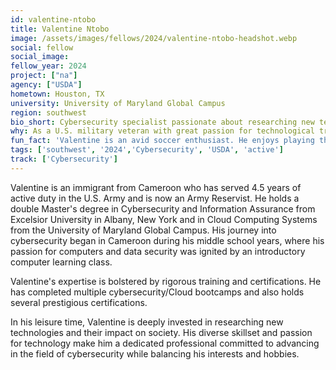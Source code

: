 ```yaml
---
id: valentine-ntobo
title: Valentine Ntobo
image: /assets/images/fellows/2024/valentine-ntobo-headshot.webp
social: fellow
social_image: 
fellow_year: 2024
project: ["na"]
agency: ["USDA"]
hometown: Houston, TX
university: University of Maryland Global Campus 
region: southwest
bio_short: Cybersecurity specialist passionate about researching new technologies and their impact on society
why: As a U.S. military veteran with great passion for technological transformation, I joined the U.S. Digital Corps to help promote its vision and to continue serving my country by keeping it safe. 
fun_fact: 'Valentine is an avid soccer enthusiast. He enjoys playing the sport as much as he loves watching it.'
tags: ['southwest', '2024','Cybersecurity', 'USDA', 'active']
track: ['Cybersecurity']
---
```


Valentine is an immigrant from Cameroon who has served 4.5 years of active duty in the U.S. Army and is now an Army Reservist. He holds a double Master's degree in Cybersecurity and Information Assurance from Excelsior University in Albany, New York and in Cloud Computing Systems from the University of Maryland Global Campus. His journey into cybersecurity began in Cameroon during his middle school years, where his passion for computers and data security was ignited by an introductory computer learning class.

Valentine's expertise is bolstered by rigorous training and certifications. He has completed multiple cybersecurity/Cloud bootcamps and also holds several prestigious certifications.

In his leisure time, Valentine is deeply invested in researching new technologies and their impact on society. His diverse skillset and passion for technology make him a dedicated professional committed to advancing in the field of cybersecurity while balancing his interests and hobbies.
